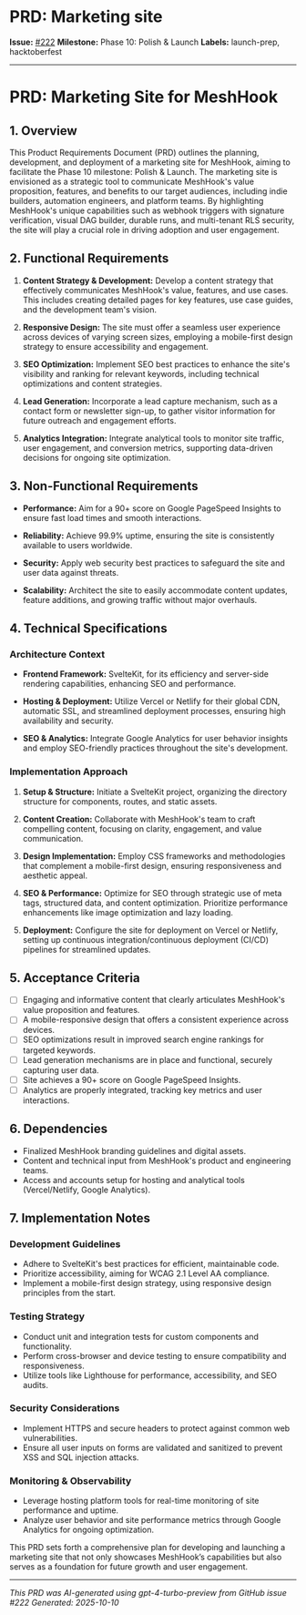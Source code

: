 # PRD: Marketing site

**Issue:** [#222](https://github.com/profullstack/meshhook/issues/222)
**Milestone:** Phase 10: Polish & Launch
**Labels:** launch-prep, hacktoberfest

---

# PRD: Marketing Site for MeshHook

## 1. Overview

This Product Requirements Document (PRD) outlines the planning, development, and deployment of a marketing site for MeshHook, aiming to facilitate the Phase 10 milestone: Polish & Launch. The marketing site is envisioned as a strategic tool to communicate MeshHook's value proposition, features, and benefits to our target audiences, including indie builders, automation engineers, and platform teams. By highlighting MeshHook's unique capabilities such as webhook triggers with signature verification, visual DAG builder, durable runs, and multi-tenant RLS security, the site will play a crucial role in driving adoption and user engagement.

## 2. Functional Requirements

1. **Content Strategy & Development:** Develop a content strategy that effectively communicates MeshHook's value, features, and use cases. This includes creating detailed pages for key features, use case guides, and the development team's vision.
   
2. **Responsive Design:** The site must offer a seamless user experience across devices of varying screen sizes, employing a mobile-first design strategy to ensure accessibility and engagement.
   
3. **SEO Optimization:** Implement SEO best practices to enhance the site's visibility and ranking for relevant keywords, including technical optimizations and content strategies.
   
4. **Lead Generation:** Incorporate a lead capture mechanism, such as a contact form or newsletter sign-up, to gather visitor information for future outreach and engagement efforts.
   
5. **Analytics Integration:** Integrate analytical tools to monitor site traffic, user engagement, and conversion metrics, supporting data-driven decisions for ongoing site optimization.

## 3. Non-Functional Requirements

- **Performance:** Aim for a 90+ score on Google PageSpeed Insights to ensure fast load times and smooth interactions.
  
- **Reliability:** Achieve 99.9% uptime, ensuring the site is consistently available to users worldwide.
  
- **Security:** Apply web security best practices to safeguard the site and user data against threats.
  
- **Scalability:** Architect the site to easily accommodate content updates, feature additions, and growing traffic without major overhauls.

## 4. Technical Specifications

### Architecture Context

- **Frontend Framework:** SvelteKit, for its efficiency and server-side rendering capabilities, enhancing SEO and performance.
  
- **Hosting & Deployment:** Utilize Vercel or Netlify for their global CDN, automatic SSL, and streamlined deployment processes, ensuring high availability and security.
  
- **SEO & Analytics:** Integrate Google Analytics for user behavior insights and employ SEO-friendly practices throughout the site's development.

### Implementation Approach

1. **Setup & Structure:** Initiate a SvelteKit project, organizing the directory structure for components, routes, and static assets.
   
2. **Content Creation:** Collaborate with MeshHook's team to craft compelling content, focusing on clarity, engagement, and value communication.
   
3. **Design Implementation:** Employ CSS frameworks and methodologies that complement a mobile-first design, ensuring responsiveness and aesthetic appeal.
   
4. **SEO & Performance:** Optimize for SEO through strategic use of meta tags, structured data, and content optimization. Prioritize performance enhancements like image optimization and lazy loading.
   
5. **Deployment:** Configure the site for deployment on Vercel or Netlify, setting up continuous integration/continuous deployment (CI/CD) pipelines for streamlined updates.

## 5. Acceptance Criteria

- [ ] Engaging and informative content that clearly articulates MeshHook's value proposition and features.
- [ ] A mobile-responsive design that offers a consistent experience across devices.
- [ ] SEO optimizations result in improved search engine rankings for targeted keywords.
- [ ] Lead generation mechanisms are in place and functional, securely capturing user data.
- [ ] Site achieves a 90+ score on Google PageSpeed Insights.
- [ ] Analytics are properly integrated, tracking key metrics and user interactions.

## 6. Dependencies

- Finalized MeshHook branding guidelines and digital assets.
- Content and technical input from MeshHook's product and engineering teams.
- Access and accounts setup for hosting and analytical tools (Vercel/Netlify, Google Analytics).

## 7. Implementation Notes

### Development Guidelines

- Adhere to SvelteKit's best practices for efficient, maintainable code.
- Prioritize accessibility, aiming for WCAG 2.1 Level AA compliance.
- Implement a mobile-first design strategy, using responsive design principles from the start.

### Testing Strategy

- Conduct unit and integration tests for custom components and functionality.
- Perform cross-browser and device testing to ensure compatibility and responsiveness.
- Utilize tools like Lighthouse for performance, accessibility, and SEO audits.

### Security Considerations

- Implement HTTPS and secure headers to protect against common web vulnerabilities.
- Ensure all user inputs on forms are validated and sanitized to prevent XSS and SQL injection attacks.

### Monitoring & Observability

- Leverage hosting platform tools for real-time monitoring of site performance and uptime.
- Analyze user behavior and site performance metrics through Google Analytics for ongoing optimization.

This PRD sets forth a comprehensive plan for developing and launching a marketing site that not only showcases MeshHook’s capabilities but also serves as a foundation for future growth and user engagement.

---

*This PRD was AI-generated using gpt-4-turbo-preview from GitHub issue #222*
*Generated: 2025-10-10*
